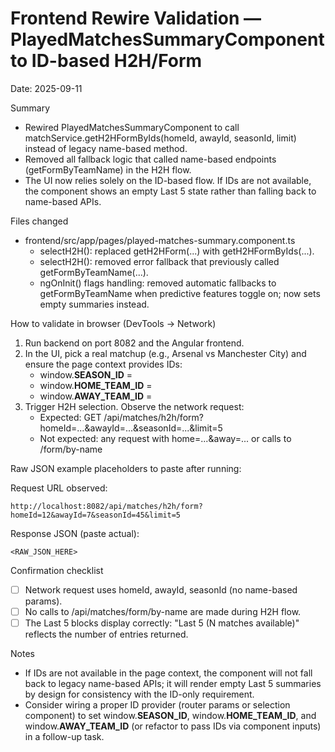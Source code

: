 # Frontend Rewire Validation — PlayedMatchesSummaryComponent to ID-based H2H/Form

Date: 2025-09-11

Summary
- Rewired PlayedMatchesSummaryComponent to call matchService.getH2HFormByIds(homeId, awayId, seasonId, limit) instead of legacy name-based method.
- Removed all fallback logic that called name-based endpoints (getFormByTeamName) in the H2H flow.
- The UI now relies solely on the ID-based flow. If IDs are not available, the component shows an empty Last 5 state rather than falling back to name-based APIs.

Files changed
- frontend/src/app/pages/played-matches-summary.component.ts
  - selectH2H(): replaced getH2HForm(...) with getH2HFormByIds(...).
  - selectH2H(): removed error fallback that previously called getFormByTeamName(...).
  - ngOnInit() flags handling: removed automatic fallbacks to getFormByTeamName when predictive features toggle on; now sets empty summaries instead.

How to validate in browser (DevTools → Network)
1) Run backend on port 8082 and the Angular frontend.
2) In the UI, pick a real matchup (e.g., Arsenal vs Manchester City) and ensure the page context provides IDs:
   - window.__SEASON_ID__ = <seasonId>
   - window.__HOME_TEAM_ID__ = <homeId>
   - window.__AWAY_TEAM_ID__ = <awayId>
3) Trigger H2H selection. Observe the network request:
   - Expected: GET /api/matches/h2h/form?homeId=...&awayId=...&seasonId=...&limit=5
   - Not expected: any request with home=...&away=... or calls to /form/by-name

Raw JSON example placeholders to paste after running:

Request URL observed:
```
http://localhost:8082/api/matches/h2h/form?homeId=12&awayId=7&seasonId=45&limit=5
```
Response JSON (paste actual):
```
<RAW_JSON_HERE>
```

Confirmation checklist
- [ ] Network request uses homeId, awayId, seasonId (no name-based params).
- [ ] No calls to /api/matches/form/by-name are made during H2H flow.
- [ ] The Last 5 blocks display correctly: "Last 5 (N matches available)" reflects the number of entries returned.

Notes
- If IDs are not available in the page context, the component will not fall back to legacy name-based APIs; it will render empty Last 5 summaries by design for consistency with the ID-only requirement.
- Consider wiring a proper ID provider (router params or selection component) to set window.__SEASON_ID__, window.__HOME_TEAM_ID__, and window.__AWAY_TEAM_ID__ (or refactor to pass IDs via component inputs) in a follow-up task.
